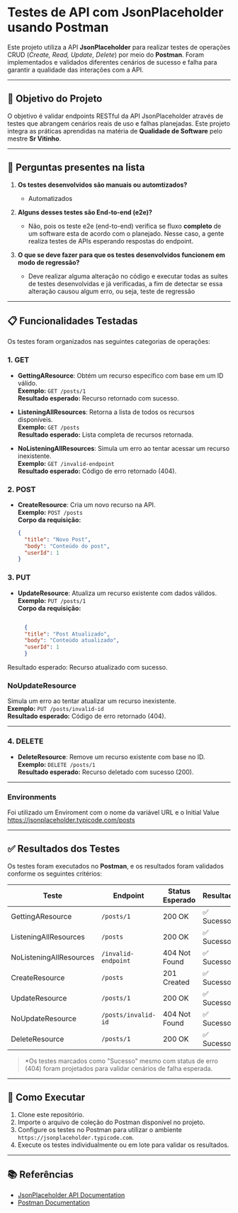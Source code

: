 # Testes de API com JsonPlaceholder usando Postman

Este projeto utiliza a API **JsonPlaceholder** para realizar testes de operações CRUD (_Create, Read, Update, Delete_) por meio do **Postman**. Foram implementados e validados diferentes cenários de sucesso e falha para garantir a qualidade das interações com a API.

---

## 🎯 Objetivo do Projeto
O objetivo é validar endpoints RESTful da API JsonPlaceholder através de testes que abrangem cenários reais de uso e falhas planejadas. Este projeto integra as práticas aprendidas na matéria de **Qualidade de Software** pelo mestre **Sr Vitinho**.

---

## 📄 Perguntas presentes na lista
1. **Os testes desenvolvidos são manuais ou automtizados?**
      - Automatizados

2. **Alguns desses testes são End-to-end (e2e)?**
      -  Não, pois os teste e2e (end-to-end) verifica se fluxo **completo** de um software esta de acordo com o planejado. Nesse caso, a gente realiza testes de APIs esperando respostas do endpoint.

3. **O que se deve fazer para que os testes desenvolvidos funcionem em modo de regressão?**
      - Deve realizar alguma alteração no código e executar todas as suítes de testes desenvolvidas e já verificadas, a fim de detectar se essa alteração causou algum erro, ou seja, teste de regressão

---

## 📋 Funcionalidades Testadas
Os testes foram organizados nas seguintes categorias de operações:

### **1. GET**
- **GettingAResource**: Obtém um recurso específico com base em um ID válido.  
  **Exemplo:** `GET /posts/1`  
  **Resultado esperado:** Recurso retornado com sucesso.

- **ListeningAllResources**: Retorna a lista de todos os recursos disponíveis.  
  **Exemplo:** `GET /posts`  
  **Resultado esperado:** Lista completa de recursos retornada.

- **NoListeningAllResources**: Simula um erro ao tentar acessar um recurso inexistente.  
  **Exemplo:** `GET /invalid-endpoint`  
  **Resultado esperado:** Código de erro retornado (404).  

### **2. POST**
- **CreateResource**: Cria um novo recurso na API.  
  **Exemplo:** `POST /posts`  
  **Corpo da requisição:**  
  ```json
  {
    "title": "Novo Post",
    "body": "Conteúdo do post",
    "userId": 1
  }

### **3. PUT**
- **UpdateResource**: Atualiza um recurso existente com dados válidos. 
  **Exemplo:** `PUT /posts/1`  
  **Corpo da requisição:**  
  ```json

    {
    "title": "Post Atualizado",
    "body": "Conteúdo atualizado",
    "userId": 1
    }
Resultado esperado: Recurso atualizado com sucesso.

### **NoUpdateResource**
Simula um erro ao tentar atualizar um recurso inexistente.  
**Exemplo:** `PUT /posts/invalid-id`  
**Resultado esperado:** Código de erro retornado (404).

---

### **4. DELETE**
- **DeleteResource**: Remove um recurso existente com base no ID.  
  **Exemplo:** `DELETE /posts/1`  
  **Resultado esperado:** Recurso deletado com sucesso (200).

---

### **Environments**
Foi utilizado um Enviroment com o nome da variável URL e o Initial Value https://jsonplaceholder.typicode.com/posts

---


## ✅ Resultados dos Testes
Os testes foram executados no **Postman**, e os resultados foram validados conforme os seguintes critérios:

| Teste                 | Endpoint               | Status Esperado | Resultado   |
|-----------------------|------------------------|-----------------|-------------|
| GettingAResource      | `/posts/1`            | 200 OK          | ✅ Sucesso   |
| ListeningAllResources | `/posts`              | 200 OK          | ✅ Sucesso   |
| NoListeningAllResources | `/invalid-endpoint`  | 404 Not Found   | ✅ Sucesso*  |
| CreateResource        | `/posts`              | 201 Created     | ✅ Sucesso   |
| UpdateResource        | `/posts/1`            | 200 OK          | ✅ Sucesso   |
| NoUpdateResource      | `/posts/invalid-id`   | 404 Not Found   | ✅ Sucesso*  |
| DeleteResource        | `/posts/1`            | 200 OK          | ✅ Sucesso   |

> *Os testes marcados como "Sucesso" mesmo com status de erro (404) foram projetados para validar cenários de falha esperada.

---

## 🚀 Como Executar
1. Clone este repositório.
2. Importe o arquivo de coleção do Postman disponível no projeto.
3. Configure os testes no Postman para utilizar o ambiente `https://jsonplaceholder.typicode.com`.
4. Execute os testes individualmente ou em lote para validar os resultados.

---

## 📚 Referências
- [JsonPlaceholder API Documentation](https://jsonplaceholder.typicode.com/)
- [Postman Documentation](https://learning.postman.com/)
